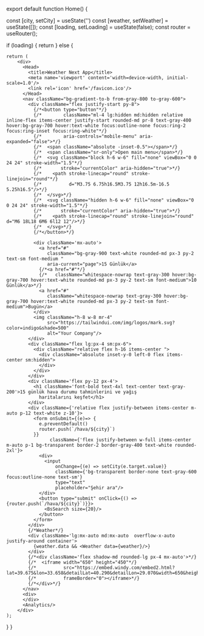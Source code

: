 export default function Home() {

  const [city, setCity] = useState('')
  const [weather, setWeather] = useState([]);
  const [loading, setLoading] = useState(false);
  const router = useRouter();

  if (loading) {
    return <Spinner/>
  } else {

    return (
        <div>
          <Head>
            <title>Weather Next App</title>
            <meta name='viewport' content='width=device-width, initial-scale=1.0'/>
            <link rel='icon' href='/favicon.ico'/>
          </Head>
          <nav className="bg-gradient-to-b from-gray-800 to-gray-600">
            <div className="flex justify-start py-8">
              {/*<button type="button"*/}
              {/*        className="ml-4 lg:hidden md:hidden relative inline-flex items-center justify-start rounded-md pr-8 text-gray-400 hover:bg-gray-700 hover:text-white focus:outline-none focus:ring-2 focus:ring-inset focus:ring-white"*/}
              {/*        aria-controls="mobile-menu" aria-expanded="false">*/}
              {/*  <span className="absolute -inset-0.5"></span>*/}
              {/*  <span className="sr-only">Open main menu</span>*/}
              {/*  <svg className="block h-6 w-6" fill="none" viewBox="0 0 24 24" stroke-width="1.5"*/}
              {/*       stroke="currentColor" aria-hidden="true">*/}
              {/*    <path stroke-linecap="round" stroke-linejoin="round"*/}
              {/*          d="M3.75 6.75h16.5M3.75 12h16.5m-16.5 5.25h16.5"/>*/}
              {/*  </svg>*/}
              {/*  <svg className="hidden h-6 w-6" fill="none" viewBox="0 0 24 24" stroke-width="1.5"*/}
              {/*       stroke="currentColor" aria-hidden="true">*/}
              {/*    <path stroke-linecap="round" stroke-linejoin="round" d="M6 18L18 6M6 6l12 12"/>*/}
              {/*  </svg>*/}
              {/*</button>*/}

              <div className='mx-auto'>
                <a href="#"
                   className="bg-gray-900 text-white rounded-md px-3 py-2 text-sm font-medium "
                   aria-current="page">15 Günlük</a>
                {/*<a href="#"*/}
                {/*   className="whitespace-nowrap text-gray-300 hover:bg-gray-700 hover:text-white rounded-md px-3 py-2 text-sm font-medium">10 Günlük</a>*/}
                <a href="#"
                   className="whitespace-nowrap text-gray-300 hover:bg-gray-700 hover:text-white rounded-md px-3 py-2 text-sm font-medium">Bugün</a>
              </div>
              <img className="h-8 w-8 mr-4"
                   src="https://tailwindui.com/img/logos/mark.svg?color=indigo&shade=500"
                   alt="Your Company"/>
            </div>
            <div className="flex lg:px-4 sm:px-6">
              <div className="relative flex h-16 items-center ">
                <div className="absolute inset-y-0 left-0 flex items-center sm:hidden">
                </div>
              </div>
            </div>
            <div className='flex py-12 px-4'>
              <h1 className='font-bold text-4xl text-center text-gray-200'>15 günlük hava durumu tahminlerini ve yağış
                haritalarını keşfet</h1>
            </div>
            <div className={'relative flex justify-between items-center m-auto p-12 text-white z-10'}>
              <form onSubmit={(e)=> {
                e.preventDefault()
                router.push(`/hava/${city}`)
              }}
                    className={'flex justify-between w-full items-center m-auto p-1 bg-transparent border-2 border-gray-400 text-white rounded-2xl'}>
                <div>
                  <input
                      onChange={(e) => setCity(e.target.value)}
                      className={'bg-transparent border-none text-gray-600 focus:outline-none text-sm'}
                      type="text"
                      placeholder="Şehir ara"/>
                </div>
                <button type="submit" onClick={() => {router.push(`/hava/${city}`)}}>
                  <BsSearch size={20}/>
                </button>
              </form>
            </div>
            {/*Weather*/}
            <div className='lg:mx-auto md:mx-auto  overflow-x-auto justify-around container'>
              {weather.data && <Weather data={weather}/>}
            </div>
            {/*<div className='flex shadow-md rounded-lg px-4 mx-auto'>*/}
            {/*  <iframe width="650" height="450"*/}
            {/*          src="https://embed.windy.com/embed2.html?lat=39.675&lon=33.658&detailLat=40.290&detailLon=29.070&width=650&height=450&zoom=6&level=surface&overlay=wind&product=ecmwf&menu=&message=&marker=&calendar=12&pressure=true&type=map&location=coordinates&detail=&metricWind=default&metricTemp=default&radarRange=-1"*/}
            {/*          frameBorder="0"></iframe>*/}
            {/*</div>*/}
          </nav>
          <div>
          </div>
          <Analytics/>
        </div>
    );
  }
}

